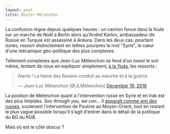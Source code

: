 ```yaml
---
layout: post
title: Master Mélenchon
---
```

La confusion règne depuis quelques heures : un camion fonce dans la
foule sur un marché de Noël à Berlin alors qu'Andreï Karlov, ambassadeur
de Russie en Turquie est assassiné à Ankara. Dans les deux cas, pourtant
isolés, ressort distinctement en lettres pourpres le mot "Syrie", le
cœur d'une mécanique géo-politique des plus complexes.

Tellement complexes que Jean-Luc Mélenchon se fend d'un _tweet_ le soir
même, tentant de nous en expliquer simplement,
[à la Yoda](https://www.youtube.com/watch?v=91_G8iaokk8), les ressorts :

<blockquote class="twitter-tweet" data-lang="en"><p lang="fr" dir="ltr">Alerte ! La haine des Russes conduit au meurtre et à la guerre.</p>&mdash; Jean-Luc Mélenchon (@JLMelenchon) <a href="https://twitter.com/JLMelenchon/status/810932544850055168">December 19, 2016</a></blockquote>
<script async src="//platform.twitter.com/widgets.js" charset="utf-8"></script>

La position de Mélenchon quant à l'intervention russe en Syrie et en
Irak est des plus limpides. _See through you, we can_... Il
[apparaît comme ami des russes](http://www.lemonde.fr/les-decodeurs/article/2016/12/16/les-ambiguites-de-jean-luc-melenchon-sur-la-russie-et-la-guerre-en-syrie_5050147_4355770.html),
soutenant l'intervention de Poutine au Moyen-Orient, tout en restant le
plus vague possible lorsqu'il s'agit d'entrer dans le détail de la
politique du BG du KGB.

Mais où est le côté obscur ?
